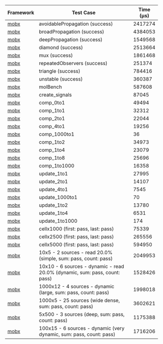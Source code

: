 | Framework | Test Case | Time (μs) |
| --- | --- | --- |
| [mobx](https://github.com/mobxjs/mobx.dart) | avoidablePropagation (success) | 2417274 |
| [mobx](https://github.com/mobxjs/mobx.dart) | broadPropagation (success) | 4384053 |
| [mobx](https://github.com/mobxjs/mobx.dart) | deepPropagation (success) | 1549568 |
| [mobx](https://github.com/mobxjs/mobx.dart) | diamond (success) | 2513664 |
| [mobx](https://github.com/mobxjs/mobx.dart) | mux (success) | 1861468 |
| [mobx](https://github.com/mobxjs/mobx.dart) | repeatedObservers (success) | 251374 |
| [mobx](https://github.com/mobxjs/mobx.dart) | triangle (success) | 784416 |
| [mobx](https://github.com/mobxjs/mobx.dart) | unstable (success) | 360387 |
| [mobx](https://github.com/mobxjs/mobx.dart) | molBench | 587608 |
| [mobx](https://github.com/mobxjs/mobx.dart) | create_signals | 87045 |
| [mobx](https://github.com/mobxjs/mobx.dart) | comp_0to1 | 49494 |
| [mobx](https://github.com/mobxjs/mobx.dart) | comp_1to1 | 32312 |
| [mobx](https://github.com/mobxjs/mobx.dart) | comp_2to1 | 22044 |
| [mobx](https://github.com/mobxjs/mobx.dart) | comp_4to1 | 19256 |
| [mobx](https://github.com/mobxjs/mobx.dart) | comp_1000to1 | 36 |
| [mobx](https://github.com/mobxjs/mobx.dart) | comp_1to2 | 34973 |
| [mobx](https://github.com/mobxjs/mobx.dart) | comp_1to4 | 23079 |
| [mobx](https://github.com/mobxjs/mobx.dart) | comp_1to8 | 25696 |
| [mobx](https://github.com/mobxjs/mobx.dart) | comp_1to1000 | 16358 |
| [mobx](https://github.com/mobxjs/mobx.dart) | update_1to1 | 27995 |
| [mobx](https://github.com/mobxjs/mobx.dart) | update_2to1 | 14107 |
| [mobx](https://github.com/mobxjs/mobx.dart) | update_4to1 | 7545 |
| [mobx](https://github.com/mobxjs/mobx.dart) | update_1000to1 | 70 |
| [mobx](https://github.com/mobxjs/mobx.dart) | update_1to2 | 13780 |
| [mobx](https://github.com/mobxjs/mobx.dart) | update_1to4 | 6531 |
| [mobx](https://github.com/mobxjs/mobx.dart) | update_1to1000 | 174 |
| [mobx](https://github.com/mobxjs/mobx.dart) | cellx1000 (first: pass, last: pass) | 75339 |
| [mobx](https://github.com/mobxjs/mobx.dart) | cellx2500 (first: pass, last: pass) | 265556 |
| [mobx](https://github.com/mobxjs/mobx.dart) | cellx5000 (first: pass, last: pass) | 594950 |
| [mobx](https://github.com/mobxjs/mobx.dart) | 10x5 - 2 sources - read 20.0% (simple, sum: pass, count: pass) | 2049953 |
| [mobx](https://github.com/mobxjs/mobx.dart) | 10x10 - 6 sources - dynamic - read 20.0% (dynamic, sum: pass, count: pass) | 1528426 |
| [mobx](https://github.com/mobxjs/mobx.dart) | 1000x12 - 4 sources - dynamic (large, sum: pass, count: pass) | 1998018 |
| [mobx](https://github.com/mobxjs/mobx.dart) | 1000x5 - 25 sources (wide dense, sum: pass, count: pass) | 3602621 |
| [mobx](https://github.com/mobxjs/mobx.dart) | 5x500 - 3 sources (deep, sum: pass, count: pass) | 1175388 |
| [mobx](https://github.com/mobxjs/mobx.dart) | 100x15 - 6 sources - dynamic (very dynamic, sum: pass, count: pass) | 1716206 |
